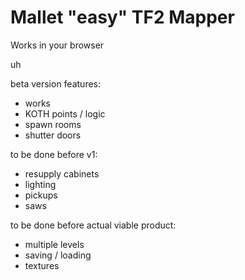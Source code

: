 # Mallet "easy" TF2 Mapper

Works in your browser


uh

beta version features:
* works
* KOTH points / logic
* spawn rooms
* shutter doors


to be done before v1:
* resupply cabinets
* lighting
* pickups
* saws

to be done before actual viable product:
* multiple levels
* saving / loading
* textures
